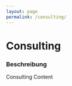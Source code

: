 ```yaml
---
layout: page
permalink: /consulting/
---
```

<h1>Consulting</h1>

### Beschreibung
Consulting Content